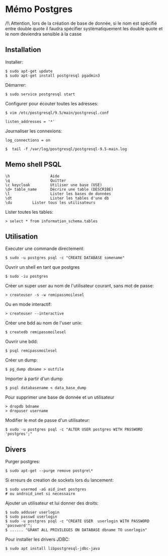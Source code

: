 # Mémo Postgres

/!\ Attention, lors de la création de base de donnée, si le nom est spécifié entre double quote il faudra 
spécifier systèmatiquement les double quote et le nom deviendra sensible à la casse

## Installation

Installer:

    $ sudo apt-get update
    $ sudo apt-get install postgresql pgadmin3

Démarrer:

    $ sudo service postgresql start

Configurer pour écouter toutes les adresses:

    $ vim /etc/postgresql/9.5/main/postgresql.conf

    listen_addresses = '*'

Journaliser les connexions:

    log_connections = on

    $  tail -f /var/log/postgresql/postgresql-9.5-main.log 

## Memo shell PSQL

    \h                  Aide
    \q                  Quitter
    \c keycloak         Utiliser une base (USE)
    \d+ table_name      Décrire une table (DESCRIBE)    
    \l                  Lister les bases de données
    \dt                 Lister les tables d'une db
    \du			Lister tous les utilisateurs

Lister toutes les tables:

	> select * from information_schema.tables


## Utilisation

Executer une commande directement:

    $ sudo -u postgres psql -c "CREATE DATABASE somename"

Ouvrir un shell en tant que postgres

    $ sudo -iu postgres

Créer un super user au nom de l'utilisateur courant, sans mot de passe:
    
    > createuser -s -w remipassmoilesel

Ou en mode interactif:
    
    > createuser --interactive

Créer une bdd au nom de l'user unix:
    
    $ createdb remipassmoilesel

Ouvrir une bdd:

    $ psql remipassmoilesel

Créer un dump:

    $ pg_dump dbname > outfile

Importer à partir d'un dump
    
    $ psql databasename < data_base_dump

Pour supprimer une base de donnée et un utilisateur
    
    > dropdb bdname
    > dropuser username
    
Modifier le mot de passe d'un utilisateur:

    $ sudo -u postgres psql -c "ALTER USER postgres WITH PASSWORD 'postgres';"    

## Divers

Purger postgres:

	$ sudo apt-get --purge remove postgre\*

Si erreurs de creation de sockets lors du lancement:

	$ sudo usermod -aG aid_inet postgres
	# ou android_inet si necessaire

Ajouter un utilisateur et lui donner des droits:

	$ sudo adduser userlogin
	$ sudo passwd userlogin
	$ sudo -u postgres psql -c "CREATE USER  userlogin WITH PASSWORD 'password'";
	$ ...... "GRANT ALL PRIVILEGES ON DATABASE dbname TO userlogin" 

Pour installer les drivers JDBC:

	$ sudo apt install libpostgresql-jdbc-java


